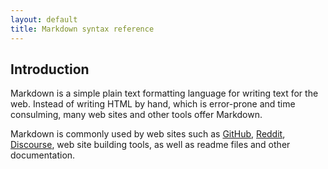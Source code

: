```yaml
---
layout: default
title: Markdown syntax reference
---
```


## Introduction

Markdown is a simple plain text formatting language for writing text for
the web. Instead of writing HTML by hand, which is error-prone and time
consulming, many web sites and other tools offer Markdown.

Markdown is commonly used by web sites such as [GitHub][], [Reddit][],
[Discourse][], web site building tools, as well as readme files and
other documentation.

[Discourse]: http://www.discourse.org/
[GitHub]: https://github.com/
[Reddit]: http://www.reddit.com/
